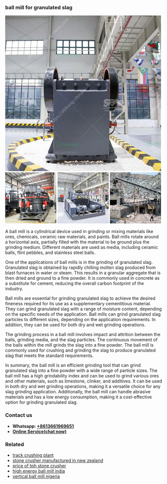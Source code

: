 <h3>ball mill for granulated slag</h3><img src='1706755406.jpg' alt=''><p>A ball mill is a cylindrical device used in grinding or mixing materials like ores, chemicals, ceramic raw materials, and paints. Ball mills rotate around a horizontal axis, partially filled with the material to be ground plus the grinding medium. Different materials are used as media, including ceramic balls, flint pebbles, and stainless steel balls.</p><p>One of the applications of ball mills is in the grinding of granulated slag. Granulated slag is obtained by rapidly chilling molten slag produced from blast furnaces in water or steam. This results in a granular aggregate that is then dried and ground to a fine powder. It is commonly used in concrete as a substitute for cement, reducing the overall carbon footprint of the industry.</p><p>Ball mills are essential for grinding granulated slag to achieve the desired fineness required for its use as a supplementary cementitious material. They can grind granulated slag with a range of moisture content, depending on the specific needs of the application. Ball mills can grind granulated slag particles to different sizes, depending on the application requirements. In addition, they can be used for both dry and wet grinding operations.</p><p>The grinding process in a ball mill involves impact and attrition between the balls, grinding media, and the slag particles. The continuous movement of the balls within the mill grinds the slag into a fine powder. The ball mill is commonly used for crushing and grinding the slag to produce granulated slag that meets the standard requirements.</p><p>In summary, the ball mill is an efficient grinding tool that can grind granulated slag into a fine powder with a wide range of particle sizes. The ball mill has a high grindability index and can be used to grind various ores and other materials, such as limestone, clinker, and additives. It can be used in both dry and wet grinding operations, making it a versatile choice for any slag grinding application. Additionally, the ball mill can handle abrasive materials and has a low energy consumption, making it a cost-effective option for grinding granulated slag.</p><h3>Contact us</h3><ul><li><strong>Whatsapp:&nbsp;<a href="https://wa.me/8613661969651">+8613661969651</a></strong></li><li><a href="https://swt.shibang-china.com/?git&amp;zhl&amp;ball mill for granulated slag"><strong>Online Service(chat now)</strong></a></li></ul><h3>Related</h3><ul><li><a href='track crushing plant.md'>track crushing plant</a></li><li><a href='stone crusher manufactured in new zealand.md'>stone crusher manufactured in new zealand</a></li><li><a href='price of tph stone crusher.md'>price of tph stone crusher</a></li><li><a href='high energy ball mill india.md'>high energy ball mill india</a></li><li><a href='vertical ball mill nigeria.md'>vertical ball mill nigeria</a></li></ul>
